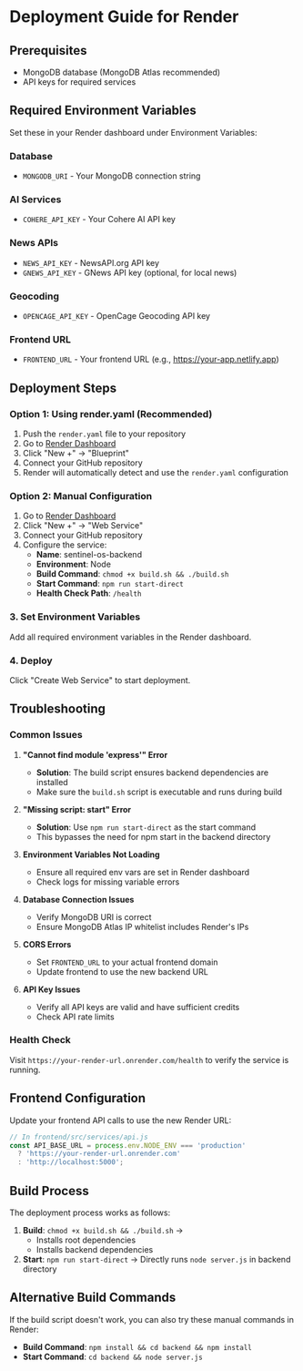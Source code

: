 # Deployment Guide for Render

## Prerequisites
- MongoDB database (MongoDB Atlas recommended)
- API keys for required services

## Required Environment Variables

Set these in your Render dashboard under Environment Variables:

### Database
- `MONGODB_URI` - Your MongoDB connection string

### AI Services
- `COHERE_API_KEY` - Your Cohere AI API key

### News APIs
- `NEWS_API_KEY` - NewsAPI.org API key
- `GNEWS_API_KEY` - GNews API key (optional, for local news)

### Geocoding
- `OPENCAGE_API_KEY` - OpenCage Geocoding API key

### Frontend URL
- `FRONTEND_URL` - Your frontend URL (e.g., https://your-app.netlify.app)

## Deployment Steps

### Option 1: Using render.yaml (Recommended)
1. Push the `render.yaml` file to your repository
2. Go to [Render Dashboard](https://dashboard.render.com)
3. Click "New +" → "Blueprint"
4. Connect your GitHub repository
5. Render will automatically detect and use the `render.yaml` configuration

### Option 2: Manual Configuration
1. Go to [Render Dashboard](https://dashboard.render.com)
2. Click "New +" → "Web Service"
3. Connect your GitHub repository
4. Configure the service:
   - **Name**: sentinel-os-backend
   - **Environment**: Node
   - **Build Command**: `chmod +x build.sh && ./build.sh`
   - **Start Command**: `npm run start-direct`
   - **Health Check Path**: `/health`

### 3. Set Environment Variables
Add all required environment variables in the Render dashboard.

### 4. Deploy
Click "Create Web Service" to start deployment.

## Troubleshooting

### Common Issues

1. **"Cannot find module 'express'" Error**
   - **Solution**: The build script ensures backend dependencies are installed
   - Make sure the `build.sh` script is executable and runs during build

2. **"Missing script: start" Error**
   - **Solution**: Use `npm run start-direct` as the start command
   - This bypasses the need for npm start in the backend directory

3. **Environment Variables Not Loading**
   - Ensure all required env vars are set in Render dashboard
   - Check logs for missing variable errors

4. **Database Connection Issues**
   - Verify MongoDB URI is correct
   - Ensure MongoDB Atlas IP whitelist includes Render's IPs

5. **CORS Errors**
   - Set `FRONTEND_URL` to your actual frontend domain
   - Update frontend to use the new backend URL

6. **API Key Issues**
   - Verify all API keys are valid and have sufficient credits
   - Check API rate limits

### Health Check
Visit `https://your-render-url.onrender.com/health` to verify the service is running.

## Frontend Configuration

Update your frontend API calls to use the new Render URL:

```javascript
// In frontend/src/services/api.js
const API_BASE_URL = process.env.NODE_ENV === 'production' 
  ? 'https://your-render-url.onrender.com' 
  : 'http://localhost:5000';
```

## Build Process

The deployment process works as follows:
1. **Build**: `chmod +x build.sh && ./build.sh` → 
   - Installs root dependencies
   - Installs backend dependencies
2. **Start**: `npm run start-direct` → Directly runs `node server.js` in backend directory

## Alternative Build Commands

If the build script doesn't work, you can also try these manual commands in Render:

- **Build Command**: `npm install && cd backend && npm install`
- **Start Command**: `cd backend && node server.js` 